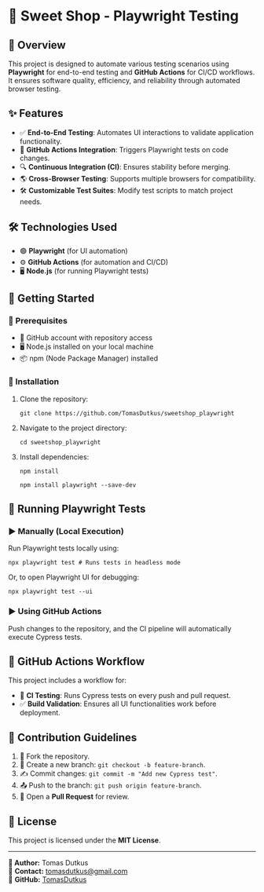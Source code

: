 # 🍭 Sweet Shop - Playwright Testing

## 📌 Overview

This project is designed to automate various testing scenarios using **Playwright** for end-to-end testing and **GitHub Actions** for CI/CD workflows. It ensures software quality, efficiency, and reliability through automated browser testing.

## ✨ Features

- ✅ **End-to-End Testing**: Automates UI interactions to validate application functionality.
- 🔄 **GitHub Actions Integration**: Triggers Playwright tests on code changes.
- 🔍 **Continuous Integration (CI)**: Ensures stability before merging.
- 🌎 **Cross-Browser Testing**: Supports multiple browsers for compatibility.
- 🛠 **Customizable Test Suites**: Modify test scripts to match project needs.

## 🛠 Technologies Used

- 🟢 **Playwright** (for UI automation)
- ⚙️ **GitHub Actions** (for automation and CI/CD)
- 🖥 **Node.js** (for running Playwright tests)

## 🚀 Getting Started

### 🔹 Prerequisites

- 📂 GitHub account with repository access
- 🖥 Node.js installed on your local machine
- 📦 npm (Node Package Manager) installed

### 🔹 Installation

1. Clone the repository:
   ```
   git clone https://github.com/TomasDutkus/sweetshop_playwright
   ```
2. Navigate to the project directory:
   ```
   cd sweetshop_playwright
   ```
3. Install dependencies:
   ```
   npm install
   ```
   ```
   npm install playwright --save-dev
   ```

## 🏃 Running Playwright Tests

### ▶️ Manually (Local Execution)

Run Playwright tests locally using:

```
npx playwright test # Runs tests in headless mode
```

Or, to open Playwright UI for debugging:

```
npx playwright test --ui
```

### ▶️ Using GitHub Actions

Push changes to the repository, and the CI pipeline will automatically execute Cypress tests.

## 🔄 GitHub Actions Workflow

This project includes a workflow for:

- 🚦 **CI Testing**: Runs Cypress tests on every push and pull request.
- ✅ **Build Validation**: Ensures all UI functionalities work before deployment.

## 🤝 Contribution Guidelines

1. 🔀 Fork the repository.
2. 🌿 Create a new branch: `git checkout -b feature-branch`.
3. ✍️ Commit changes: `git commit -m "Add new Cypress test"`.
4. 📤 Push to the branch: `git push origin feature-branch`.
5. 🔎 Open a **Pull Request** for review.

## 📜 License

This project is licensed under the **MIT License**.

---

**👤 Author:** Tomas Dutkus  
📧 **Contact:** tomasdutkus@gmail.com  
🔗 **GitHub:** [TomasDutkus](https://github.com/TomasDutkus)
